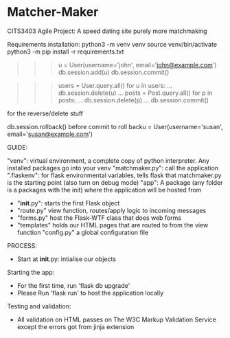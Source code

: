 # Matcher-Maker
CITS3403 Agile Project: A speed dating site purely more matchmaking


Requirements installation: 
    python3 -m venv venv
    source venv/bin/activate
    python3 -m pip install -r requirements.txt

>>> u = User(username='john', email='john@example.com')
>>> db.session.add(u)
>>> db.session.commit()

>>> users = User.query.all()
>>> for u in users:
...     db.session.delete(u)
...
>>> posts = Post.query.all()
>>> for p in posts:
...     db.session.delete(p)
...
>>> db.session.commit()

for the reverse/delete stuff

db.session.rollback() before commit to roll backu = User(username='susan', email='susan@example.com')


GUIDE:

"venv": virtual environment, a complete copy of python interpreter. Any installed packages go into your venv
"matchmaker.py": call the application
".flaskenv": for flask environmental variables, tells flask that matchmaker.py is the starting point (also turn on debug mode)
"app": A package (any folder is a packages with the init) where the application will be hosted from
- "__init__.py": starts the first Flask object
- "route.py" view function, routes/apply logic to incoming messages
- "forms.py" host the Flask-WTF class that does web forms
- "templates" holds our HTML pages that are routed to from the view function
"config.py" a global configuration file

PROCESS:
 - Start at __init__.py: intialise our objects

Starting the app:
- For the first time, run 'flask db upgrade'
- Please Run 'flask run' to host the application locally

Testing and validation:
- All validation on HTML passes on The W3C Markup Validation Service except the errors got from jinja extension
